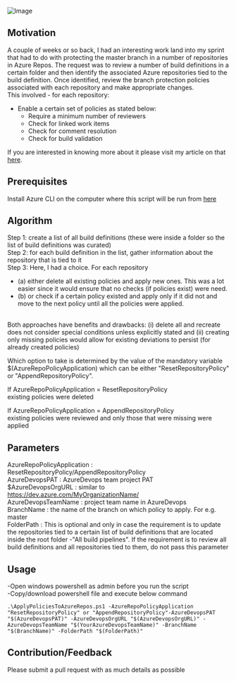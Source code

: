 ![Image](https://skdevops.files.wordpress.com/2020/07/prbwap-image1.png)
## Motivation
A couple of weeks or so back, I had an interesting work land into my sprint that had to do with protecting the master branch in a number of repositories in Azure Repos. The request was to review a number of build definitions in a certain folder and then identify the associated Azure repositories tied to the build definition. Once identified, review the branch protection policies associated with each repository and make appropriate changes.
<br />This involved - for each repository:
-	Enable a certain set of policies as stated below:
    -	Require a minimum number of reviewers
    -   Check for linked work items
    -	Check for comment resolution
    -	Check for build validation


 If you are interested in knowing more about it please visit my article on that [here](http://skundunotes.com/2020/07/16/protect-master-in-azure-repos-using-policies).

## Prerequisites
Install Azure CLI on the computer where this script will be run from [here](https://docs.microsoft.com/en-us/cli/azure/install-azure-cli?view=azure-cli-latest)

## Algorithm
Step 1: create a list of all build definitions (these were inside a folder so the list of build definitions was curated)
<br />Step 2: for each build definition in the list, gather information about the repository that is tied to it
<br />Step 3: Here, I had a choice. For each repository

-   (a) either delete all existing policies and apply new ones. This was a lot easier since it would ensure that no checks (if policies exist) were need. 
-   (b) or check if a certain policy existed and apply only if it did not and move to the next policy until all the policies were applied.

<br />Both approaches have benefits and drawbacks: (i) delete all and recreate does not consider special conditions unless explicitly stated and (ii) creating only missing policies would allow for existing deviations to persist (for already created policies)

Which option to take is determined by the value of the mandatory variable $(AzureRepoPolicyApplication) which can be either "ResetRepositoryPolicy" or "AppendRepositoryPolicy".

If AzureRepoPolicyApplication = ResetRepositoryPolicy
<br />existing policies were deleted

If AzureRepoPolicyApplication = AppendRepositoryPolicy
<br />existing policies were reviewed and only those that were missing were applied
## Parameters
AzureRepoPolicyApplication : ResetRepositoryPolicy/AppendRepositoryPolicy
<br />AzureDevopsPAT : AzureDevops team project PAT
<br />$AzureDevopsOrgURL : similar to https://dev.azure.com/MyOrganizationName/
<br />AzureDevopsTeamName : project team name in AzureDevops
<br />BranchName : the name of the branch on which policy to apply. For e.g. master
<br />FolderPath : This is optional and only in case the requirement is to update the repositories tied to a certain list of build definitions that are located inside the root folder -"All build pipelines". If the requirement is to review all build definitions and all repositories tied to them, do not pass this parameter
## Usage
-Open windows powershell as admin before you run the script
<br />-Copy/download powershell file and execute below command
<pre><code>.\ApplyPoliciesToAzureRepos.ps1 -AzureRepoPolicyApplication "ResetRepositoryPolicy" or "AppendRepositoryPolicy"-AzureDevopsPAT "$(AzureDevopsPAT)" -AzureDevopsOrgURL "$(AzureDevopsOrgURL)" -AzureDevopsTeamName "$(YourAzureDevopsTeamName)" -BranchName "$(BranchName)" -FolderPath "$(FolderPath)"</code></pre>

## Contribution/Feedback
Please submit a pull request with as much details as possible
